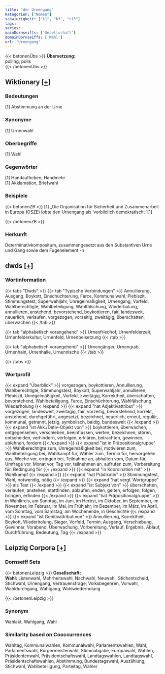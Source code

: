 ```yaml
---
title: "der Urnengang"
kategorien: ["Nomen"]
schwierigkeit: ["k1", "h3", "r13"]
tags:
series:
mainDornseiffs: ['Gesellschaft']
domainDornseiffs: ['Wahl']
url: "Urnengang"
---
```


{{< betonenÜbs >}}
**Übersetzung:**  
polling, polls  
{{< /betonenÜbs >}}

## Wiktionary [[+](https://de.wiktionary.org/wiki/Urnengang)]

### Bedeutungen
[1] Abstimmung an der Urne  

### Synonyme
[1] Urnenwahl  

### Oberbegriffe
[1] Wahl  

### Gegenwörter
[1] Handaufheben, Handmehr  
[1] Akklamation, Briefwahl  

### Beispiele
{{< betonenZB >}}
[1] „Die Organisation für Sicherheit und Zusammenarbeit in Europa (OSZE) lobte den Urnengang als ‘vorbildlich demokratisch‘.“[1]  

{{< /betonenZB >}}
### Herkunft
Determinativkompositum, zusammengesetzt aus den Substantiven Urne und Gang sowie dem Fugenelement -n  



## dwds [[+](https://www.dwds.de/wb/Urnengang)]

### Wortinformation
{{< tabs "Dwds" >}}
{{< tab "Typische Verbindungen" >}}
Annullierung, Ausgang, Boykott, Einschüchterung, Farce, Kommunalwahl, Plebiszit, Stimmungstest, Superwahljahr, Unregelmäßigkeit, Urnengang, Vorfeld, Wahlberechtigte, Wahlbeteiligung, Wahlfälschung, Wiederholung, annullieren, anstehend, bevorstehend, boykottieren, fair, landesweit, neuerlich, verlaufen, vorgezogen, vorzeitig, zweitägig, überschatten, überwachen
{{< /tab >}}

{{< tab "alphabetisch vorangehend" >}}
Urnenfriedhof, Urnenfelderzeit, Urnenfelderkultur, Urnenfeld, Urnenbeisetzung
{{< /tab >}}

{{< tab "alphabetisch vorangehend" >}}
Urnengänger, Urnengrab, Urnenhain, Urnenhalle, Urnennische
{{< /tab >}}

{{< /tabs >}}

### Wortprofil
{{< expand "Überblick" >}} vorgezogen, boykottieren, Annullierung, Wahlberechtigte, Stimmungstest, Boykott, Superwahljahr, annullieren, Plebiszit, Unregelmäßigkeit, Vorfeld, zweitägig, Korrektheit, überschatten, bevorstehend, Wahlbeteiligung, Farce, Einschüchterung, Wahlfälschung, Wiederholung {{< /expand >}}
{{< expand "hat Adjektivattribut" >}} vorgezogen, landesweit, zweitägig, fair, vorzeitig, bevorstehend, korrekt, anstehend, durchgeführt, angesetzt, bezeichnet, neuerlich, erneut, regulär, kommunal, getrennt, jetzig, symbolisch, baldig, bundesweit {{< /expand >}}
{{< expand "ist Akk./Dativ-Objekt von" >}} boykottieren, überwachen, entgegensehen, verschieben, beeinflussen, werten, bezeichnen, stören, entscheiden, verhindern, verfolgen, erklären, betrachten, gewinnen, ablehnen, fordern {{< /expand >}}
{{< expand "ist in Präpositionalgruppe" >}} Wahlberechtigte zum, Unregelmäßigkeit bei, motivieren zum, Wahlbeteiligung bei, Wahlkampf für, Wähler zum, Termin für, hervorgehen aus, Woche vor, erringen bei, Teilnahme an, abhalten vom, Datum für, Umfrage vor, Monat vor, Tag vor, teilnehmen an, aufrufen zum, Vorbereitung für, Bedingung für {{< /expand >}}
{{< expand "in Koordination mit" >}} Wahlkampf {{< /expand >}}
{{< expand "hat Prädikativ" >}} Stimmungstest, Wahl, notwendig, nötig {{< /expand >}}
{{< expand "hat vergl. Wortgruppe" >}} als Test {{< /expand >}}
{{< expand "ist Subjekt von" >}} überschatten, verlaufen, anstehen, stattfinden, ablaufen, enden, gelten, erfolgen, folgen, bringen, erfinden {{< /expand >}}
{{< expand "hat Präpositionalgruppe" >}} in Wahlkreis, am Sonntag, im Juni, im Herbst, im Oktober, im September, im November, im Februar, im Mai, im Frühjahr, im Dezember, im März, im April, vom Sonntag, vom Samstag, am Wochenende, in Geschichte {{< /expand >}}
{{< expand "ist Genitivattribut von" >}} Annullierung, Korrektheit, Boykott, Wiederholung, Sieger, Vorfeld, Termin, Ausgang, Verschiebung, Gewinner, Vorabend, Überwachung, Vorbereitung, Verlauf, Ergebnis, Ablauf, Durchführung, Bedeutung, Tag {{< /expand >}}

## Leipzig Corpora [[+](https://corpora.uni-leipzig.de/en/res?word=Urnengang&corpusId=deu_newscrawl-public_2018)]

### Dornseiff Sets
{{< betonenLeipzig >}}
**Gesellschaft:**  
**Wahl:** Listenwahl, Mehrheitswahl, Nachwahl, Neuwahl, Stichentscheid, Stichwahl, Urnengang, Vertrauensfrage, Volksbegehren, Vorwahl, Wahldurchgang, Wahlgang, Wahlwiederholung  

{{< /betonenLeipzig >}}

### Synonym
Wahlakt, Wahlgang, Wahl


### Similarity based on Cooccurrences
Wahltag, Kommunalwahlen, Kommunalwahl, Parlamentswahlen, Wahl, Parlamentswahl, Bürgermeisterwahl, Stimmabgabe, Europawahl, Wahlen, Präsidentenwahl, Präsidentschaftswahl, Landtagswahlen, Landtagswahl, Präsidentschaftswahlen, Abstimmung, Bundestagswahl, Auszählung, Stichwahl, Wahlbeteiligung, Parteitag, Wähler

